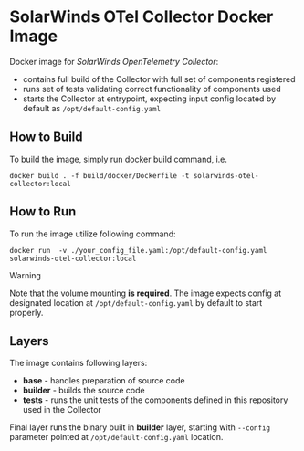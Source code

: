 # SolarWinds OTel Collector Docker Image
Docker image for _SolarWinds OpenTelemetry Collector_:
 - contains full build of the Collector with full set of components registered
 - runs set of tests validating correct functionality of components used
 - starts the Collector at entrypoint, expecting input config located by default as `/opt/default-config.yaml`

## How to Build
To build the image, simply run docker build command, i.e.

`docker build . -f build/docker/Dockerfile -t solarwinds-otel-collector:local`

## How to Run
To run the image utilize following command:

`docker run  -v ./your_config_file.yaml:/opt/default-config.yaml solarwinds-otel-collector:local`

> [!WARNING]  
> Note that the volume mounting **is required**. The image expects config at designated location at `/opt/default-config.yaml` by default to start properly.

## Layers
The image contains following layers:
- **base** - handles preparation of source code
- **builder** - builds the source code
- **tests** - runs the unit tests of the components defined in this repository used in the Collector

Final layer runs the binary built in **builder** layer, starting with `--config` parameter pointed at `/opt/default-config.yaml` location.
